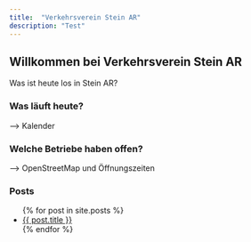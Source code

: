 ```yaml
---
title:  "Verkehrsverein Stein AR"
description: "Test"
---
```


## Willkommen bei Verkehrsverein Stein AR

Was ist heute los in Stein AR?

### Was läuft heute?

--> Kalender

### Welche Betriebe haben offen?

--> OpenStreetMap und Öffnungszeiten

### Posts

<ul>
  {% for post in site.posts %}
    <li>
      <a href="{{ post.url }}">{{ post.title }}</a>
    </li>
  {% endfor %}
</ul>
